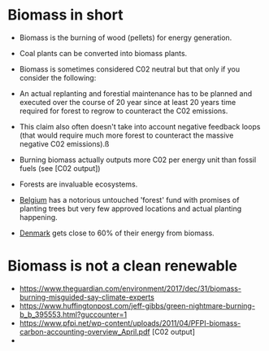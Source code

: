 
# Biomass in short

- Biomass is the burning of wood (pellets) for energy generation.
- Coal plants can be converted into biomass plants.
- Biomass is sometimes considered C02 neutral but that only if you consider the following:
- An actual replanting and forestial maintenance has to be planned and executed over the course of 20 year since at least 20 years time required for forest to regrow to counteract the C02 emissions.
- This claim also often doesn't take into account negative feedback loops (that would require much more forest to counteract the massive negative C02 emissions).ß
- Burning biomass actually outputs more C02 per energy unit than fossil fuels (see [C02 output])

- Forests are invaluable ecosystems.
- [Belgium](https://github.com/newclearenergy/readinglist/tree/master/belgium) has a notorious untouched 'forest' fund with promises of planting trees but very few approved locations and actual planting happening.
- [Denmark](https://github.com/newclearenergy/readinglist/tree/master/denmark) gets close to 60% of their energy from biomass.

# Biomass is not a clean renewable

- https://www.theguardian.com/environment/2017/dec/31/biomass-burning-misguided-say-climate-experts
- https://www.huffingtonpost.com/jeff-gibbs/green-nightmare-burning-b_b_395553.html?guccounter=1
- https://www.pfpi.net/wp-content/uploads/2011/04/PFPI-biomass-carbon-accounting-overview_April.pdf [C02 output]
- 
